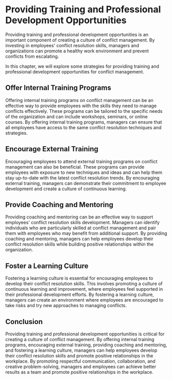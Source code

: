 Providing Training and Professional Development Opportunities
===================================================================================================================

Providing training and professional development opportunities is an important component of creating a culture of conflict management. By investing in employees' conflict resolution skills, managers and organizations can promote a healthy work environment and prevent conflicts from escalating.

In this chapter, we will explore some strategies for providing training and professional development opportunities for conflict management.

Offer Internal Training Programs
--------------------------------

Offering internal training programs on conflict management can be an effective way to provide employees with the skills they need to manage conflicts effectively. These programs can be tailored to the specific needs of the organization and can include workshops, seminars, or online courses. By offering internal training programs, managers can ensure that all employees have access to the same conflict resolution techniques and strategies.

Encourage External Training
---------------------------

Encouraging employees to attend external training programs on conflict management can also be beneficial. These programs can provide employees with exposure to new techniques and ideas and can help them stay up-to-date with the latest conflict resolution trends. By encouraging external training, managers can demonstrate their commitment to employee development and create a culture of continuous learning.

Provide Coaching and Mentoring
------------------------------

Providing coaching and mentoring can be an effective way to support employees' conflict resolution skills development. Managers can identify individuals who are particularly skilled at conflict management and pair them with employees who may benefit from additional support. By providing coaching and mentoring, managers can help employees develop their conflict resolution skills while building positive relationships within the organization.

Foster a Learning Culture
-------------------------

Fostering a learning culture is essential for encouraging employees to develop their conflict resolution skills. This involves promoting a culture of continuous learning and improvement, where employees feel supported in their professional development efforts. By fostering a learning culture, managers can create an environment where employees are encouraged to take risks and try new approaches to managing conflicts.

Conclusion
----------

Providing training and professional development opportunities is critical for creating a culture of conflict management. By offering internal training programs, encouraging external training, providing coaching and mentoring, and fostering a learning culture, managers can help employees develop their conflict resolution skills and promote positive relationships in the workplace. By promoting respectful communication, collaboration, and creative problem-solving, managers and employees can achieve better results as a team and promote positive relationships in the workplace.
